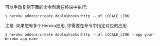 可以手动复制下面的命令然后在终端中执行:
```shell
$ heroku addons:create deployhooks:http --url LOCALE_LINK
```

注意: 如果您有多个Heroku应用, 你需要在命令中指定对应的应用.
```shell
$ heroku addons:create deployhooks:http --url LOCALE_LINK --app your-heroku-app-name
```
